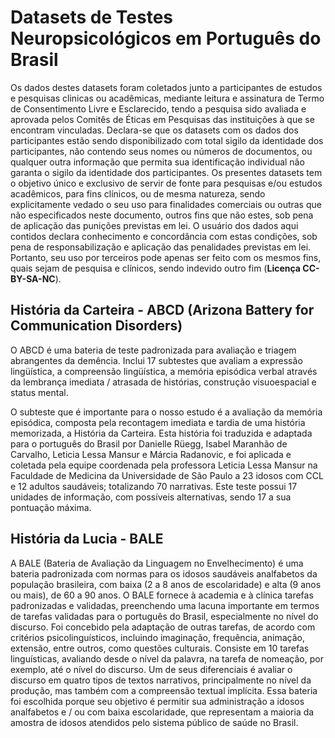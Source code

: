 # Datasets de Testes Neuropsicológicos em Português do Brasil

Os dados destes datasets foram coletados junto a participantes de estudos e pesquisas clinicas ou acadêmicas,  mediante leitura e assinatura de Termo de Consentimento Livre e Esclarecido, tendo a pesquisa sido avaliada e aprovada pelos Comitês de Éticas em Pesquisas das instituições à que se encontram vinculadas. Declara-se que os datasets com os dados dos participantes estão sendo disponibilizado com total sigilo da identidade dos participantes, não contendo seus nomes ou números de documentos, ou qualquer outra informação que permita sua identificação individual não garanta o sigilo da identidade dos participantes. Os presentes datasets tem o objetivo único e exclusivo de servir de fonte para pesquisas e/ou estudos acadêmicos, para fins clínicos, ou de mesma natureza, sendo explicitamente vedado o seu uso para finalidades comerciais ou outras que não especificados neste documento, outros fins que não estes, sob pena de aplicação das punições previstas em lei. O usuário dos dados aqui contidos declara conhecimento e concordância com estas condições, sob pena de responsabilização e aplicação das penalidades previstas em lei.  Portanto, seu uso por terceiros pode apenas ser feito com os mesmos fins, quais sejam de pesquisa e clínicos, sendo indevido outro fim (**Licença CC-BY-SA-NC**).

## História da Carteira - ABCD (Arizona Battery for Communication Disorders)
O ABCD é uma bateria de teste padronizada para avaliação e triagem abrangentes da demência. Inclui 17 subtestes que avaliam a expressão lingüística, a compreensão lingüística, a memória episódica verbal através da lembrança imediata / atrasada de histórias, construção visuoespacial e status mental.

O subteste que é importante para o nosso estudo é a avaliação da memória episódica, composta pela recontagem imediata e tardia de uma história memorizada, a História da Carteira. Esta história foi traduzida e adaptada para o português do Brasil por Danielle Rüegg, Isabel Maranhão de Carvalho, Leticia Lessa Mansur e Márcia Radanovic, e foi aplicada e coletada pela equipe coordenada pela professora Leticia Lessa Mansur na Faculdade de Medicina da Universidade de São Paulo a 23 idosos com CCL e 12 adultos saudáveis; totalizando 70 narrativas. Este teste possui 17 unidades de informação, com possíveis alternativas, sendo 17 a sua pontuação máxima.

## História da Lucia - BALE
A BALE (Bateria de Avaliação da Linguagem no Envelhecimento) é uma bateria padronizada com normas para os idosos saudáveis analfabetos da população brasileira, com baixa (2 a 8 anos de escolaridade) e alta (9 anos ou mais), de 60 a 90 anos.
O BALE fornece à academia e à clínica tarefas padronizadas e validadas, preenchendo uma lacuna importante em termos de tarefas validadas para o português do Brasil, especialmente no nível do discurso. Foi concebido pela adaptação de outras tarefas, de acordo com critérios psicolinguísticos, incluindo imaginação, frequência, animação, extensão, entre outros, como questões culturais. Consiste em 10 tarefas linguísticas, avaliando desde o nível da palavra, na tarefa de nomeação, por exemplo, até o nível do discurso. Um de seus diferenciais é avaliar o discurso em quatro tipos de textos narrativos, principalmente no nível da produção, mas também com a compreensão textual implícita. Essa bateria foi escolhida porque seu objetivo é permitir sua administração a idosos analfabetos e / ou com baixa escolaridade, que representam a maioria da amostra de idosos atendidos pelo sistema público de saúde no Brasil.